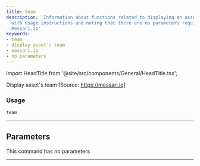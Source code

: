 ```yaml
---
title: team
description: 'Information about functions related to displaying an asset''s team,
  with usage instructions and noting that there are no parameters required. Source:
  Messari.io'
keywords:
- team
- display asset's team
- messari.io
- no parameters
---
```


import HeadTitle from '@site/src/components/General/HeadTitle.tsx';

<HeadTitle title="crypto /dd/team - Reference | OpenBB Terminal Docs" />

Display asset's team [Source: https://messari.io]

### Usage

```python wordwrap
team
```

---

## Parameters

This command has no parameters


---
